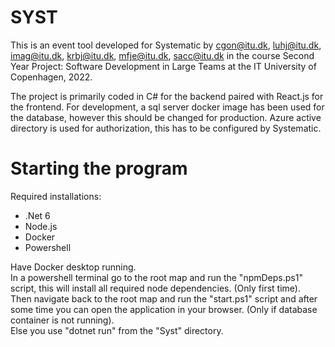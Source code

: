 # SYST
This is an event tool developed for Systematic by cgon@itu.dk, luhj@itu.dk, imag@itu.dk, krbj@itu.dk, mfje@itu.dk, sacc@itu.dk in the course Second Year Project: Software Development in Large Teams at the IT University of Copenhagen, 2022.

The project is primarily coded in C# for the backend paired with React.js for the frontend.
For development, a sql server docker image has been used for the database, however this should be changed for production.
Azure active directory is used for authorization, this has to be configured by Systematic.

# Starting the program
Required installations:
  - .Net 6
  - Node.js
  - Docker
  - Powershell

Have Docker desktop running.<br/>
In a powershell terminal go to the root map and run the "npmDeps.ps1" script, this will install all required node dependencies. (Only first time). <br/>
Then navigate back to the root map and run the "start.ps1" script and after some time you can open the application in your browser. (Only if database container is not running). <br/>
Else you use "dotnet run" from the "Syst" directory. <br/>
